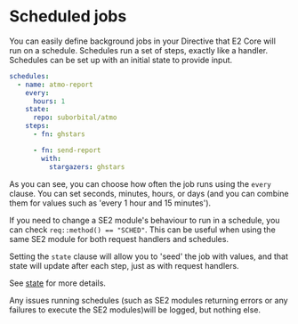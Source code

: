 # Scheduled jobs

You can easily define background jobs in your Directive that E2 Core will run on a schedule. Schedules run a set of steps, exactly like a handler. Schedules can be set up with an initial state to provide input.

```yaml
schedules:
  - name: atmo-report
    every:
      hours: 1
    state:
      repo: suborbital/atmo
    steps:
      - fn: ghstars

      - fn: send-report
        with:
          stargazers: ghstars
```

As you can see, you can choose how often the job runs using the `every` clause. You can set seconds, minutes, hours, or days (and you can combine them for values such as 'every 1 hour and 15 minutes').

If you need to change a SE2 module's behaviour to run in a schedule, you can check `req::method() == "SCHED"`. This can be useful when using the same SE2 module for both request handlers and schedules.


Setting the `state` clause will allow you to 'seed' the job with values, and that state will update after each step, just as with request handlers. 

See [state](../concepts/state.md) for more details.

Any issues running schedules (such as SE2 modules returning errors or any failures to execute the SE2 modules)will be logged, but nothing else.

